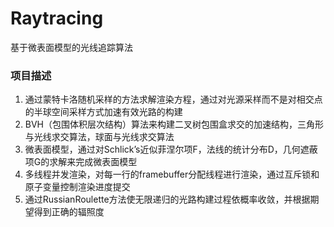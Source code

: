 # Raytracing
基于微表面模型的光线追踪算法
### 项目描述

1. 通过蒙特卡洛随机采样的方法求解渲染方程，通过对光源采样而不是对相交点的半球空间采样方式加速有效光路的构建
2. BVH（包围体积层次结构）算法来构建二叉树包围盒求交的加速结构，三角形与光线求交算法，球面与光线求交算法
3. 微表面模型，通过对Schlick’s近似菲涅尔项F，法线的统计分布D，几何遮蔽项G的求解来完成微表面模型
4. 多线程并发渲染，对每一行的framebuffer分配线程进行渲染，通过互斥锁和原子变量控制渲染进度提交
5. 通过RussianRoulette方法使无限递归的光路构建过程依概率收敛，并根据期望得到正确的辐照度

